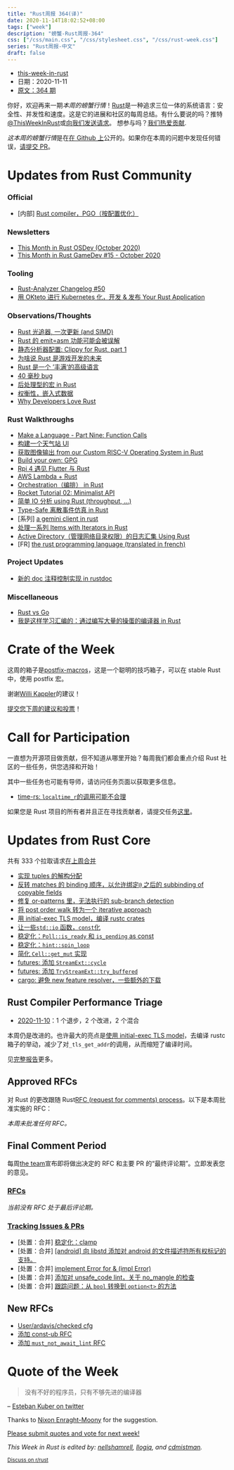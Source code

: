 ```yaml
---
title: "Rust周报 364(译)"
date: 2020-11-14T18:02:52+08:00
tags: ["week"]
description: "螃蟹-Rust周报-364"
css: ["/css/main.css", "/css/stylesheet.css", "/css/rust-week.css"]
series: "Rust周报-中文"
draft: false
---
```


- [this-week-in-rust](https://this-week-in-rust.org)
- 日期：2020-11-11
- [原文：364 期](https://this-week-in-rust.org/blog/2020/11/11/this-week-in-rust-364/)

你好，欢迎再来一期*本周的螃蟹行情*！[Rust](http://rust-lang.org)是一种追求三位一体的系统语言：安全性、并发性和速度。这是它的进展和社区的每周总结。有什么要说的吗？推特[@ThisWeekInRust](https://twitter.com/ThisWeekInRust)或[向我们发送请求](https://github.com/cmr/this-week-in-rust)。 想参与吗？[我们热爱贡献](https://github.com/rust-lang/rust/blob/master/CONTRIBUTING.md).

*这本周的螃蟹行情*是在[在 Github 上](https://github.com/cmr/this-week-in-rust)公开的。如果你在本周的问题中发现任何错误，[请提交 PR](https://github.com/cmr/this-week-in-rust/pulls)。

# Updates from Rust Community

### Official

- [内部] [Rust compiler，PGO（按配置优化）](https://blog.rust-lang.org/inside-rust/2020/11/11/exploring-pgo-for-the-rust-compiler)

### Newsletters

- [This Month in Rust OSDev (October 2020)](https://rust-osdev.com/this-month/2020-10/)
- [This Month in Rust GameDev #15 - October 2020](https://rust-gamedev.github.io/posts/newsletter-015/)

### Tooling

- [Rust-Analyzer Changelog #50](https://rust-analyzer.github.io/thisweek/2020/11/09/changelog-50.html)
- [用 OKteto 进行 Kubernetes 化，开发 & 发布 Your Rust Application](https://okteto.com/blog/getting-started-with-okteto-and-rust/)

### Observations/Thoughts

- [Rust 光追器, 一次更新 (and SIMD)](https://siliconsprawl.com/2020/11/06/simd-ray-tracer.html)
- [Rust 的 emit=asm 功能可能会被误解](https://siliconsprawl.com/2020/11/09/rust-emit-asm.html)
- [静态分析器配置: Clippy for Rust, part 1](https://medium.com/monocodus/a-survey-into-static-analyzers-configurations-clippy-for-rust-part-1-5de50fd9326)
- [为啥说 Rust 是游戏开发的未来](https://thefuntastic.com/blog/why-rust-is-the-future-game-dev?)
- [Rust 是一个 ’丰满‘的高级语言](https://omarabid.com/rust-high-level-language)
- [40 毫秒 bug](https://vorner.github.io/2020/11/06/40-ms-bug.html)
- [后处理型的宏 in Rust](https://gist.github.com/est31/8d0465997ea920c5ba917cbbf80a822d)
- [权衡性，嵌入式数据](https://nickb.dev/blog/a-quick-tour-of-trade-offs-embedding-data-in-rust)
- [Why Developers Love Rust](https://ibraheem.ca/posts/why-devs-love-rust)

### Rust Walkthroughs

- [Make a Language - Part Nine: Function Calls](https://arzg.github.io/lang/9/)
- [构建一个天气站 UI](https://blog.kdubovikov.ml/articles/rust/ui/weather-station-ui)
- [获取图像输出 from our Custom RISC-V Operating System in Rust](https://blog.stephenmarz.com/2020/11/11/risc-v-os-using-rust-graphics/)
- [Build your own: GPG](https://andrewhalle.github.io/build-your-own/gpg)
- [Rpi 4 遇见 Flutter 与 Rust](https://dev.to/charliefoxtrot/rpi-4-meets-flutter-and-rust-23ma)
- [AWS Lambda + Rust](https://dev.to/rad_val_/aws-lambda-rust-292g)
- [Orchestration（编排） in Rust](https://dev.to/elasticrash/orchestration-in-rust-549b)
- [Rocket Tutorial 02: Minimalist API](https://dev.to/davidedelpapa/rocket-tutorial-02-minimalist-api-2kl6)
- [简单 IO 分析 using Rust (throughput, ...)](https://dev.to/martichou/get-simple-io-stats-using-rust-throughput-47m4)
- [Type-Safe 离散事件仿真 in Rust](https://dev.to/elshize/type-safe-discrete-simulation-in-rust-3n7d)
- [系列] [a gemini client in rust](https://dev.to/krowemoh/series/9524)
- [处理一系列 Items with Iterators in Rust](https://blog.knoldus.com/processing-a-series-of-items-with-iterators-in-rust/)
- [Active Directory（管理网络目录权限）的日志汇集 Using Rust](https://blog.knoldus.com/compilation-of-active-directory-logs-using-rust/)
- \[FR] [the rust programming language (translated in french)](https://jimskapt.github.io/rust-book-fr/)

### Project Updates

- [新的 doc 注释控制实现 in rustdoc](https://blog.guillaume-gomez.fr/articles/2020-11-11+New+doc+comment+handling+in+rustdoc)

### Miscellaneous

- [Rust vs Go](https://bitfieldconsulting.com/golang/rust-vs-go)
- [我是这样学习汇编的：通过编写大量的操蛋的编译器 in Rust](https://github.com/pretzelhammer/rust-blog/blob/master/posts/too-many-brainfuck-compilers.md)

# Crate of the Week

这周的箱子是[postfix-macros](https://github.com/est31/postfix-macros)，这是一个聪明的技巧箱子，可以在 stable Rust 中，使用 postfix 宏。

谢谢[Willi Kappler](https://users.rust-lang.org/t/crate-of-the-week/2704/841)的建议！

[提交您下周的建议和投票][submit_crate]！

[submit_crate]: https://users.rust-lang.org/t/crate-of-the-week/2704

# Call for Participation

一直想为开源项目做贡献，但不知道从哪里开始？每周我们都会重点介绍 Rust 社区的一些任务，供您选择和开始！

其中一些任务也可能有导师，请访问任务页面以获取更多信息。

- [time-rs: `localtime_r`的调用可能不合理](https://github.com/time-rs/time/issues/293)

如果您是 Rust 项目的所有者并且正在寻找贡献者，请提交任务[这里][guidelines]。

[guidelines]: https://users.rust-lang.org/t/twir-call-for-participation/4821

# Updates from Rust Core

共有 333 个拉取请求[在上周合并][merged]

[merged]: https://github.com/search?q=is%3Apr+org%3Arust-lang+is%3Amerged+merged%3A2020-11-02..2020-11-09

- [实现 tuples 的解构分配](https://github.com/rust-lang/rust/pull/78748)
- [反转 matches 的 binding 顺序，以允许绑定`@` 之后的 subbinding of copyable fields](https://github.com/rust-lang/rust/pull/78638)
- [修复 or-patterns 里，无法执行的 sub-branch detection](https://github.com/rust-lang/rust/pull/78167)
- [将 post order walk 转为一个 iterative approach](https://github.com/rust-lang/rust/pull/78607)
- [用 initial-exec TLS model，编译 rustc crates ](https://github.com/rust-lang/rust/pull/78201)
- [让一些`std::io` 函数，`const`化](https://github.com/rust-lang/rust/pull/78811)
- [稳定化：`Poll::is_ready` 和 `is_pending` as const](https://github.com/rust-lang/rust/pull/76227)
- [稳定化：`hint::spin_loop`](https://github.com/rust-lang/rust/pull/76097)
- [简化 `Cell::get_mut` 实现](https://github.com/rust-lang/rust/pull/78735)
- [futures: 添加 `StreamExt::cycle`](https://github.com/rust-lang/futures-rs/pull/2252)
- [futures: 添加 `TryStreamExt::try_buffered`](https://github.com/rust-lang/futures-rs/pull/2245)
- [cargo: 避免 new feature resolver，一些额外的下载](https://github.com/rust-lang/cargo/pull/8823)

## Rust Compiler Performance Triage

- [2020-11-10](https://github.com/rust-lang/rustc-perf/blob/master/triage/2020-11-10.md)：1 个退步，2 个改进，2 个混合

本周仍是改进的。也许最大的亮点是[使用 initial-exec TLS model](https://github.com/rust-lang/rust/pull/78201)，去编译 rustc 箱子的举动，减少了对`_tls_get_addr`的调用，从而缩短了编译时间。

见[完整报告](https://github.com/rust-lang/rustc-perf/blob/master/triage/2020-11-10.md)更多。

## Approved RFCs

对 Rust 的更改跟随 Rust[RFC (request for comments) process](https://github.com/rust-lang/rfcs#rust-rfcs)。以下是本周批准实施的 RFC：

_本周未批准任何 RFC。_

## Final Comment Period

每周[the team](https://www.rust-lang.org/team.html)宣布即将做出决定的 RFC 和主要 PR 的“最终评论期”。立即发表您的意见。

### [RFCs](https://github.com/rust-lang/rfcs/labels/final-comment-period)

_当前没有 RFC 处于最后评论期。_

### [Tracking Issues & PRs](https://github.com/rust-lang/rust/labels/final-comment-period)

- [处置：合并] [稳定化：clamp](https://github.com/rust-lang/rust/pull/77872)
- [处置：合并] [[android] 向 libstd 添加对 android 的文件描述符所有权标记的支持。](https://github.com/rust-lang/rust/pull/74860)
- [处置：合并] [implement Error for & (impl Error)](https://github.com/rust-lang/rust/pull/75180)
- [处置：合并] [添加对 unsafe_code lint，关于 no_mangle 的检查](https://github.com/rust-lang/rust/pull/72209)
- [处置：合并] [跟踪问题：从 `bool` 转换到 `option<t>` 的方法](https://github.com/rust-lang/rust/issues/64260)

## New RFCs

- [User/ardavis/checked cfg](https://github.com/rust-lang/rfcs/pull/3013)
- [添加 const-ub RFC](https://github.com/rust-lang/rfcs/pull/3016)
- [添加 `must_not_await_lint` RFC](https://github.com/rust-lang/rfcs/pull/3014)

# Quote of the Week

> 没有不好的程序员，只有不够先进的编译器

– [Esteban Kuber on twitter](https://twitter.com/ekuber/status/1319476290395664384)

Thanks to [Nixon Enraght-Moony](https://users.rust-lang.org/t/twir-quote-of-the-week/328/957) for the suggestion.

[Please submit quotes and vote for next week!](https://users.rust-lang.org/t/twir-quote-of-the-week/328)

_This Week in Rust is edited by: [nellshamrell](https://github.com/nellshamrell), [llogiq](https://github.com/llogiq), and [cdmistman](https://github.com/cdmistman)._

<small>[Discuss on r/rust](https://www.reddit.com/r/rust/comments/jslo80/this_week_in_rust_364/)</small>
